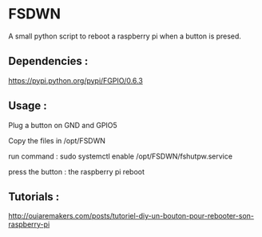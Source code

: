 # FSDWN

A small python script to reboot a raspberry pi when a button is presed.

Dependencies :
------------

https://pypi.python.org/pypi/FGPIO/0.6.3

Usage :
-------

Plug a button on GND and GPIO5

Copy the files in /opt/FSDWN

run command : sudo systemctl enable /opt/FSDWN/fshutpw.service

press the button : the raspberry pi reboot

Tutorials :
---------
http://ouiaremakers.com/posts/tutoriel-diy-un-bouton-pour-rebooter-son-raspberry-pi
